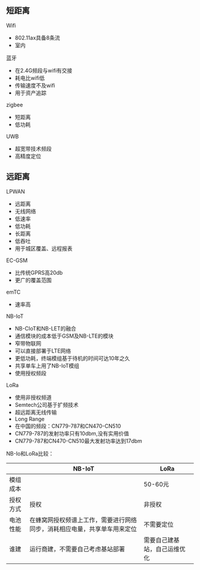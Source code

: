 ## 短距离

Wifi
- 802.11ax具备8条流
- 室内

蓝牙
- 在2.4G频段与wifi有交接
- 耗电比wifi低
- 传输速度不及wifi
- 用于资产追踪

zigbee
- 短距离
- 低功耗

UWB
- 超宽带技术频段
- 高精度定位

## 远距离

LPWAN
- 远距离
- 无线网络
- 低速率
- 低功耗
- 长距离
- 低吞吐
- 用于城区覆盖、远程报表

EC-GSM
- 比传统GPRS高20db
- 更广的覆盖范围

emTC
- 速率高

NB-IoT
- NB-CIoT和NB-LET的融合
- 通信模块的成本低于GSM及NB-LTE的模块
- 窄带物联网
- 可以直接部署于LTE网络
- 更低功耗，终端模组基于待机的时间可达10年之久
- 共享单车上用了NB-IoT模组
- 使用授权频段

LoRa
- 使用非授权频道
- Semtech公司基于扩频技术
- 超远距离无线传输
- Long Range
- 在中国的频段：CN779-787和CN470-CN510
- CN779-787的发射功率只有10dbm,没有实用价值
- CN779-787和CN470-CN510最大发射功率达到17dbm

NB-Io和LoRa比较：

|   |  NB-IoT |  LoRa |  
|---|---|---|
| 模组成本  |   |  50-60元 |   
|  授权方式 | 授权  |   非授权 |   
|  电池性能 |  在蜂窝网授权频谱上工作，需要进行网络同步，消耗相应电量，共享单车用来定位 |  不需要定位 | 
| 谁建  |  运行商建，不需要自己考虑基站部署 |  需要自己建基站，自己运维优化 |   